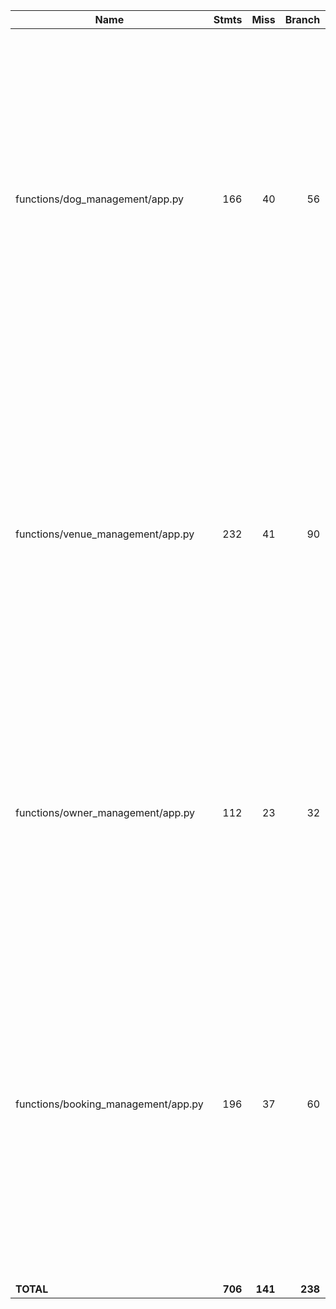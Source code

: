 | Name                                 |    Stmts |     Miss |   Branch |   BrPart |      Cover |   Missing |
|------------------------------------- | -------: | -------: | -------: | -------: | ---------: | --------: |
| functions/dog\_management/app.py     |      166 |       40 |       56 |       17 |     74.32% |30, 76, 81, 91-93, 104, 117-119, 130, 139, 150, 184-188, 199, 207, 211, 232-234, 237-239, 252, 259-263, 274, 279, 283, 291-293, 316 |
| functions/venue\_management/app.py   |      232 |       41 |       90 |       18 |     75.47% |28, 45-49, 55, 58-61, 90, 184-196, 205->208, 214, 226, 252, 266, 282, 289, 303->307, 329, 345, 368-370, 382-383, 389, 398, 406, 423 |
| functions/owner\_management/app.py   |      112 |       23 |       32 |        7 |     77.78% |31, 50->exit, 53->exit, 71, 94-96, 110, 129-140, 153-157, 168, 209-211, 216-217, 224-226 |
| functions/booking\_management/app.py |      196 |       37 |       60 |       16 |     79.30% |30, 78, 82-84, 107-109, 139, 148, 153, 182, 211-215, 227, 250-251, 260->263, 268-272, 281, 298-300, 314, 318, 330, 344, 347, 353-354, 385 |
|                            **TOTAL** |  **706** |  **141** |  **238** |   **58** | **76.59%** |           |
